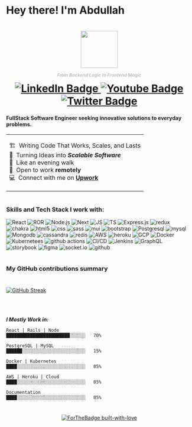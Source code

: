 <h1> Hey there! I'm Abdullah<h1> 

<div id="header" align="center">
  <img src="https://media.giphy.com/media/M9gbBd9nbDrOTu1Mqx/giphy.gif" width="100"/>
  <p style="color: silver; font-size: 12px; font-style: italic;">From Backend Logic to Frontend Magic</p>
  <div id="badges">
    <a href="https://www.linkedin.com/in/abdullah-tahir-a30565214/">
      <img src="https://img.shields.io/badge/LinkedIn-blue?style=for-the-badge&logo=linkedin&logoColor=white" alt="LinkedIn Badge"/>
    </a>
    <a href="https://www.upwork.com/freelancers/~016f9015820fed4ea5">
      <img src="https://img.shields.io/badge/Upwork-p?style=for-the-badge&logo=upwork&logoColor=white" alt="Youtube Badge"/>
    </a>
    <a href="mailto:abtahir861@gmail.com">
      <img src="https://img.shields.io/badge/Gmail-red?style=for-the-badge&logo=gmail&logoColor=white" alt="Twitter Badge"/>
    </a>
  </div>
  <img src="https://komarev.com/ghpvc/?username=abdullahapr2&style=flat-square&color=red" alt=""/>

</div>



<h4> FullStack Software Engineer seeking innovative solutions to everyday problems. </h4>


<table>
  <tr>
    <td valign="center" width="100%">
      
  🏗️ &nbsp;Writing Code That Works, Scales, and Lasts  </br>
  :seedling: &nbsp;Turning Ideas into ***Scalable Software*** </br>
  :walking: &nbsp;Like an evening walk</br>
  :house_with_garden: &nbsp;Open to work **remotely**</br>
  :computer: &nbsp;Connect with me on **[Upwork]**
  
  </td>
  </tr>
</table>

<h1>
<h3>Skills and Tech Stack I work with:</h3>

<p>
  <img alt="React" src="https://img.shields.io/badge/react-%2320232a.svg?style=for-the-badge&logo=react&logoColor=%2361DAFB" />
  <img alt="ROR" src="https://img.shields.io/badge/rails-%23CC0000.svg?style=for-the-badge&logo=ruby-on-rails&logoColor=white" />
  <img alt="Node.js" src="https://img.shields.io/badge/node.js-6DA55F?style=for-the-badge&logo=node.js&logoColor=white" />
  <img alt="Next" src="https://img.shields.io/badge/Next-black?style=for-the-badge&logo=next.js&logoColor=white" />
  <img alt="JS" src="https://img.shields.io/badge/javascript-%23323330.svg?style=for-the-badge&logo=javascript&logoColor=%23F7DF1E" />
  <img alt="TS" src="https://img.shields.io/badge/typescript-%23007ACC.svg?style=for-the-badge&logo=typescript&logoColor=white" />
  <img alt="Express.js" src="https://img.shields.io/badge/express.js-%23404d59.svg?style=for-the-badge&logo=express&logoColor=%2361DAFB" />
  <img alt="redux" src="https://img.shields.io/badge/redux-%23593d88.svg?style=for-the-badge&logo=redux&logoColor=white" />
  <img alt="chakra" src="https://img.shields.io/badge/tailwind-%234ED1C5.svg?style=for-the-badge&logo=tailwindCss&logoColor=white" />
  <img alt="html5" src="https://img.shields.io/badge/html5-%23E34F26.svg?style=for-the-badge&logo=html5&logoColor=white" />
  <img alt="css" src="https://img.shields.io/badge/css3-%231572B6.svg?style=for-the-badge&logo=css3&logoColor=white" />
  <img alt="sass" src="https://img.shields.io/badge/SASS-hotpink.svg?style=for-the-badge&logo=SASS&logoColor=white" />
  <img alt="mui" src="https://img.shields.io/badge/MUI-%230081CB.svg?style=for-the-badge&logo=mui&logoColor=white" />
  <img alt="bootstrap" src="https://img.shields.io/badge/bootstrap-%23563D7C.svg?style=for-the-badge&logo=bootstrap&logoColor=white" />
  <img alt="Postgresql" src="https://img.shields.io/badge/postgres-%23316192.svg?style=for-the-badge&logo=postgresql&logoColor=white" />
  <img alt="mysql" src="https://img.shields.io/badge/mysql-%2300f.svg?style=for-the-badge&logo=mysql&logoColor=white" />
  <img alt="Mongodb" src="https://img.shields.io/badge/MongoDB-%234ea94b.svg?style=for-the-badge&logo=mongodb&logoColor=white" />
  <img alt="cassandra" src="https://img.shields.io/badge/cassandra-%231287B1.svg?style=for-the-badge&logo=apache-cassandra&logoColor=white" />
  <img alt="redis" src="https://img.shields.io/badge/redis-%23DD0031.svg?style=for-the-badge&logo=redis&logoColor=white" />
  <img alt="AWS" src="https://img.shields.io/badge/aws-%23777BB4.svg?style=for-the-badge&logo=amazon&logoColor=white" />
  <img alt="heroku" src="https://img.shields.io/badge/Heroku-3C3C3D?style=for-the-badge&logo=Heroku&logoColor=white" />
  <img alt="GCP" src="https://img.shields.io/badge/gcp-%23777BB4.svg?style=for-the-badge&logo=google&logoColor=white" />
  <img alt="Docker" src="https://img.shields.io/badge/docker-%230db7ed.svg?style=for-the-badge&logo=docker&logoColor=white" />
  <img alt="Kubernetees" src="https://img.shields.io/badge/kubernetes-%230db7ed.svg?style=for-the-badge&logo=kubernetes&logoColor=white" />
    <img alt="github actions" src="https://img.shields.io/badge/github actions-%23F05033.svg?style=for-the-badge&logo=githubActions&logoColor=white" />
  <img alt="CI/CD" src="https://img.shields.io/badge/CI/CD-000?style=for-the-badge&logo=circleCi&logoColor=white" />
  <img alt="Jenkins" src="https://img.shields.io/badge/Jenkins-%23363636.svg?style=for-the-badge&logo=jenkins&logoColor=white" />
  <img alt="GraphQL" src="https://img.shields.io/badge/-GraphQL-311C87?style=for-the-badge&logo=apollo-graphql" />
  <img alt="storybook" src="https://img.shields.io/badge/-Storybook-FF4785?style=for-the-badge&logo=storybook&logoColor=white" />
  <img alt="figma" src="https://img.shields.io/badge/figma-%23F24E1E.svg?style=for-the-badge&logo=figma&logoColor=white" />
  <img alt="socket.io" src="https://img.shields.io/badge/Socket.io-black?style=for-the-badge&logo=socket.io&badgeColor=010101" />
  <img alt="github" src="https://img.shields.io/badge/git-%23F05033.svg?style=for-the-badge&logo=git&logoColor=white" />
  
</p>

<h1></h1>

<h3>My GitHub contributions summary</h3>
<h1></h1>

[![GitHub Streak](https://nirzak-streak-stats.vercel.app?user=abdullahapr2&theme=dark&border_radius=10.4&date_format=j%20M%5B%20Y%5D&card_width=800)](https://git.io/streak-stats)


</br>

</br>

***I Mostly Work in:*** 

```text
React | Rails | Node                         ████████████████████████░░░░░░   70% 

PostgreSQL | MySQL                           ██████░░░░░░░░░░░░░░░░░░░░░░░░   15% 

Docker | Kubernetes                          ████░░░░░░░░░░░░░░░░░░░░░░░░░░   05% 

AWS | Heroku | Cloud                         ████░░░░░░░░░░░░░░░░░░░░░░░░░░   05% 

Documentation                                ████░░░░░░░░░░░░░░░░░░░░░░░░░░   05%
```
<h1></h1>
<div align="center">

[![ForTheBadge built-with-love](http://ForTheBadge.com/images/badges/built-with-love.svg)](https://GitHub.com/abdullahapr2/) 
</div>

<!-- links -->

[Devsinc]: https://github.com/8451 "Devsinc"
[Upwork]: https://www.upwork.com/freelancers/~016f9015820fed4ea5 "Upwork"

